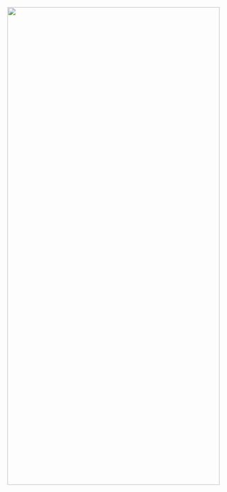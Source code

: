 <a href="url"><img src="https://user-images.githubusercontent.com/77548138/189430951-e850e18d-f165-4e88-aa56-f391d00137ee.gif" align="left" height="1080" width="480" ></a>
